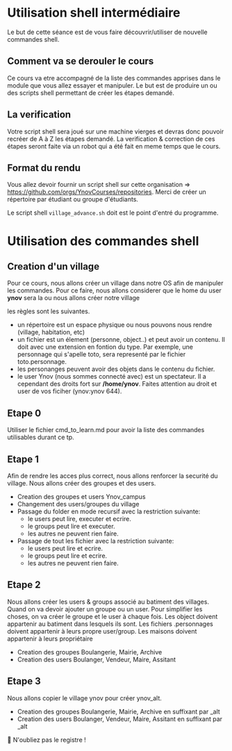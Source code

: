 #  Utilisation shell intermédiaire

Le but de cette séance est de vous faire découvrir/utiliser de nouvelle commandes shell.

## Comment va se derouler le cours

Ce cours va etre accompagné de la liste des commandes apprises dans le module que vous allez essayer et manipuler.
Le but est de produire un ou des scripts shell permettant de créer les étapes demandé.

## La verification

Votre script shell sera joué sur une machine vierges et devras donc pouvoir recréer de A à Z les étapes demandé.
La verification & correction de ces étapes seront faite via un robot qui a été fait en meme temps que le cours.

## Format du rendu

Vous allez devoir fournir un script shell sur cette organisation => https://github.com/orgs/YnovCourses/repositories.
Merci de créer un répertoire par étudiant ou groupe d'étudiants.

Le script shell `village_advance.sh` doit est le point d'entré du programme.

# Utilisation des commandes shell 

## Creation d'un village

Pour ce cours, nous allons créer un village dans notre OS afin de manipuler les commandes.
Pour ce faire, nous allons considerer que le home du user **ynov** sera la ou nous allons créer notre village

les règles sont les suivantes.

* un répertoire est un espace physique ou nous pouvons nous rendre (village, habitation, etc)
* un fichier est un élement (personne, object..) et peut avoir un contenu. Il doit avec une extension en fontion du type. Par exemple, une personnage qui s'apelle toto, sera representé par le fichier toto.personnage.
* les personanges peuvent avoir des objets dans le contenu du fichier.
* le user Ynov (nous sommes connecté avec) est un spectateur. Il a cependant des droits fort sur **/home/ynov**. Faites attention au droit et user de vos ficiher (ynov:ynov 644).
 

## Etape 0

Utiliser le fichier cmd_to_learn.md pour avoir la liste des commandes utilisables durant ce tp.

## Etape 1
Afin de rendre les acces plus correct, nous allons renforcer la securité du village. Nous allons créer des groupes et des users.

 - Creation des groupes et users Ynov_campus
 - Changement des users/groupes du village
 - Passage du folder en mode recursif avec la restriction suivante:
   - le users peut lire, executer et ecrire.
   - le groups peut lire et executer.
   - les autres ne peuvent rien faire.
 - Passage de tout les fichier avec la restriction suivante:
   - le users peut lire et ecrire.
   - le groups peut lire et ecrire.
   - les autres ne peuvent rien faire.

## Etape 2
Nous allons créer les users & groups associé au batiment des villages. Quand on va devoir ajouter un groupe ou un user.
Pour simplifier les choses, on va créer le groupe et le user à chaque fois.
Les object doivent appartenir au batiment dans lesquels ils sont.
Les fichiers .personnages doivent appartenir à leurs propre user/group.
Les maisons doivent appartenir à leurs propriétaire

   - Creation des groupes Boulangerie, Mairie, Archive
   - Creation des users Boulanger, Vendeur, Maire, Assitant

## Etape 3
Nous allons copier le village ynov pour créer ynov_alt.

   - Creation des groupes Boulangerie, Mairie, Archive en suffixant par _alt
   - Creation des users Boulanger, Vendeur, Maire, Assitant en suffixant par _alt

🔑 N'oubliez pas le registre !

